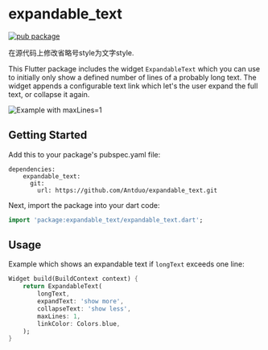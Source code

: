 # expandable_text

[![pub package](https://img.shields.io/pub/v/expandable_text.svg)](https://pub.dev/packages/expandable_text)

在源代码上修改省略号style为文字style.

This Flutter package includes the widget `ExpandableText` which you can use to initially only show a
defined number of lines of a probably long text. The widget appends a configurable text link which
let's the user expand the full text, or collapse it again.

![Example with maxLines=1](example/example.png)

## Getting Started

Add this to your package's pubspec.yaml file:

```
dependencies:
    expandable_text:
      git:
        url: https://github.com/Antduo/expandable_text.git
```

Next, import the package into your dart code:

```dart
import 'package:expandable_text/expandable_text.dart';
```

## Usage

Example which shows an expandable text if `longText` exceeds one line:

```dart
Widget build(BuildContext context) {
    return ExpandableText(
        longText,
        expandText: 'show more',
        collapseText: 'show less',
        maxLines: 1,
        linkColor: Colors.blue,
    );
}
```
